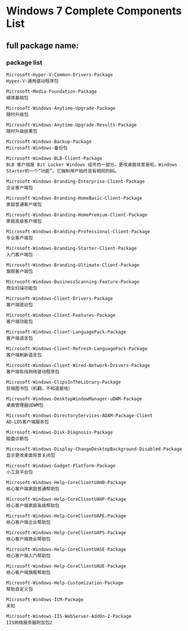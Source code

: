 # Windows 7 Complete Components List

## full package name:

### package list 

    Microsoft-Hyper-V-Common-Drivers-Package
    Hyper-V-通用驱动程序包

    Microsoft-Media-Foundation-Package
    媒体基础包

    Microsoft-Windows-Anytime-Upgrade-Package         
    随时升级包

    Microsoft-Windows-Anytime-Upgrade-Results-Package
    随时升级结果包

    Microsoft-Windows-Backup-Package
    Microsoft-Windows-备份包
    
    Microsoft-Windows-BLB-Client-Package
    BLB 客户端是 Bit Locker Windows 组件的一部分。更改桌面背景是呃，Windows Starter的一个“功能”。它强制用户始终具有相同的BG。

    Microsoft-Windows-Branding-Enterprise-Client-Package
    企业客户端包

    Microsoft-Windows-Branding-HomeBasic-Client-Package
    家庭普通客户端包

    Microsoft-Windows-Branding-HomePremium-Client-Package
    家庭高级客户端包

    Microsoft-Windows-Branding-Professional-Client-Package
    专业客户端包

    Microsoft-Windows-Branding-Starter-Client-Package
    入门客户端包

    Microsoft-Windows-Branding-Ultimate-Client-Package
    旗舰客户端包

    Microsoft-Windows-BusinessScanning-Feature-Package
    商业扫描功能包

    Microsoft-Windows-Client-Drivers-Package
    客户端驱动包

    Microsoft-Windows-Client-Features-Package
    客户端功能包

    Microsoft-Windows-Client-LanguagePack-Package
    客户端语言包

    Microsoft-Windows-Client-Refresh-LanguagePack-Package
    客户端刷新语言包

    Microsoft-Windows-Client-Wired-Network-Drivers-Package
    客户端有线网络驱动程序包

    Microsoft-Windows-ClipsInTheLibrary-Package
    剪辑图书包（机翻，不知道是啥）

    Microsoft-Windows-DesktopWindowManager-uDWM-Package
    桌面管理器UDWM包

    Microsoft-Windows-DirectoryServices-ADAM-Package-Client
    AD-LDS客户端服务包

    Microsoft-Windows-Disk-Diagnosis-Package
    磁盘诊断包

    Microsoft-Windows-Display-ChangeDesktopBackground-Disabled-Package
    显示更改桌面背景关闭包

    Microsoft-Windows-Gadget-Platform-Package
    小工具平台包

    Microsoft-Windows-Help-CoreClientUAHB-Package
    核心客户端家庭普通帮助包

    Microsoft-Windows-Help-CoreClientUAHP-Package
    核心客户端家庭高级帮助包

    Microsoft-Windows-Help-CoreClientUAPE-Package
    核心客户端企业帮助包

    Microsoft-Windows-Help-CoreClientUAPS-Package
    核心客户端商业帮助包

    Microsoft-Windows-Help-CoreClientUASE-Package
    核心客户端入门帮助包

    Microsoft-Windows-Help-CoreClientUAUE-Package
    核心客户端旗舰帮助包

    Microsoft-Windows-Help-Customization-Package
    帮助自定义包

    Microsoft-Windows-ICM-Package
    未知

    Microsoft-Windows-IIS-WebServer-AddOn-2-Package
    IIS网络服务器附加包2
